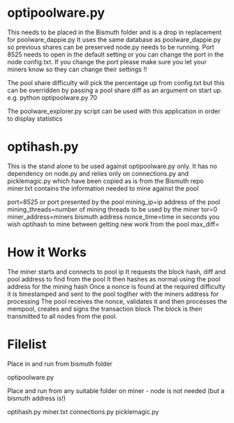 # optipoolware.py

This needs to be placed in the Bismuth folder and is a drop in replacement for poolware_dappie.py
It uses the same database as poolware_dappie.py so previous shares can be preserved
node.py needs to be running.
Port 8525 needs to open in the default setting or you can change the port in the node config.txt.
If you change the port please make sure you let your miners know so they can change their settings !!

The pool share difficulty will pick the percentage up from config.txt but this can be overridden by passing a pool share diff as an argument on start up.
e.g. python optipoolware.py 70

The poolware_explorer.py script can be used with this application in order to display statistics

# optihash.py

This is the stand alone to be used against optipoolware.py only.
It has no dependency on node.py and relies only on connections.py and picklemagic.py which have been copied as is from the Bismuth repo
miner.txt contains the information needed to mine against the pool

port=8525 or port presented by the pool
mining_ip=ip address of the pool
mining_threads=number of mining threads to be used by the miner
tor=0
miner_address=miners bismuth address
nonce_time=time in seconds you wish optihash to mine between getting new work from the pool
max_diff=<the maximum difficulty you wish you miner to work at>

# How it Works

The miner starts and connects to pool ip
It requests the block hash, diff and pool address to find from the pool
It then hashes as normal using the pool address for the mining hash
Once a nonce is found at the required difficulty it is timestamped and sent to the pool togther with the miners address for processing
The pool receives the nonce, validates it and then processes the mempool, creates and signs the transaction block
The block is then transmitted to all nodes from the pool.

# Filelist

Place in and run from bismuth folder

optipoolware.py

Place and run from any suitable folder on miner - node is not needed (but a bismuth address is!)

optihash.py
miner.txt
connections.py
picklemagic.py

